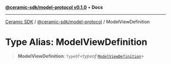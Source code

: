 [**@ceramic-sdk/model-protocol v0.1.0**](../README.md) • **Docs**

***

[Ceramic SDK](../../../README.md) / [@ceramic-sdk/model-protocol](../README.md) / ModelViewDefinition

# Type Alias: ModelViewDefinition

> **ModelViewDefinition**: `TypeOf`\<*typeof* [`ModelViewDefinition`](../variables/ModelViewDefinition.md)\>
